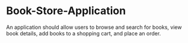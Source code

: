 # Book-Store-Application
An application should allow users to browse and search for books, view book details, add books to a shopping cart, and place an order.
